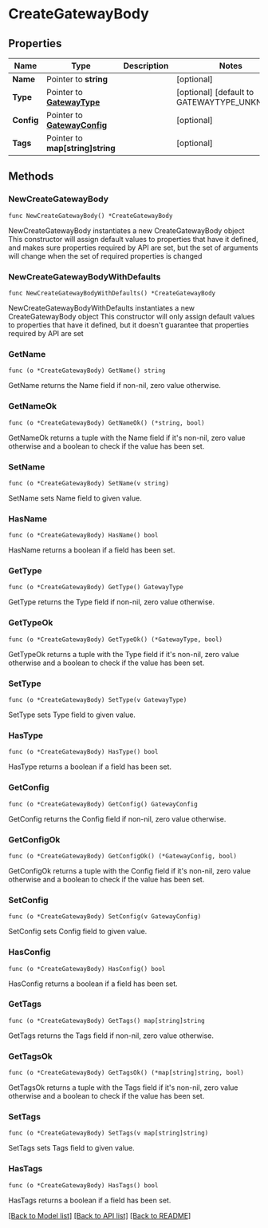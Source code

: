 # CreateGatewayBody

## Properties

Name | Type | Description | Notes
------------ | ------------- | ------------- | -------------
**Name** | Pointer to **string** |  | [optional] 
**Type** | Pointer to [**GatewayType**](GatewayType.md) |  | [optional] [default to GATEWAYTYPE_UNKNOWN]
**Config** | Pointer to [**GatewayConfig**](GatewayConfig.md) |  | [optional] 
**Tags** | Pointer to **map[string]string** |  | [optional] 

## Methods

### NewCreateGatewayBody

`func NewCreateGatewayBody() *CreateGatewayBody`

NewCreateGatewayBody instantiates a new CreateGatewayBody object
This constructor will assign default values to properties that have it defined,
and makes sure properties required by API are set, but the set of arguments
will change when the set of required properties is changed

### NewCreateGatewayBodyWithDefaults

`func NewCreateGatewayBodyWithDefaults() *CreateGatewayBody`

NewCreateGatewayBodyWithDefaults instantiates a new CreateGatewayBody object
This constructor will only assign default values to properties that have it defined,
but it doesn't guarantee that properties required by API are set

### GetName

`func (o *CreateGatewayBody) GetName() string`

GetName returns the Name field if non-nil, zero value otherwise.

### GetNameOk

`func (o *CreateGatewayBody) GetNameOk() (*string, bool)`

GetNameOk returns a tuple with the Name field if it's non-nil, zero value otherwise
and a boolean to check if the value has been set.

### SetName

`func (o *CreateGatewayBody) SetName(v string)`

SetName sets Name field to given value.

### HasName

`func (o *CreateGatewayBody) HasName() bool`

HasName returns a boolean if a field has been set.

### GetType

`func (o *CreateGatewayBody) GetType() GatewayType`

GetType returns the Type field if non-nil, zero value otherwise.

### GetTypeOk

`func (o *CreateGatewayBody) GetTypeOk() (*GatewayType, bool)`

GetTypeOk returns a tuple with the Type field if it's non-nil, zero value otherwise
and a boolean to check if the value has been set.

### SetType

`func (o *CreateGatewayBody) SetType(v GatewayType)`

SetType sets Type field to given value.

### HasType

`func (o *CreateGatewayBody) HasType() bool`

HasType returns a boolean if a field has been set.

### GetConfig

`func (o *CreateGatewayBody) GetConfig() GatewayConfig`

GetConfig returns the Config field if non-nil, zero value otherwise.

### GetConfigOk

`func (o *CreateGatewayBody) GetConfigOk() (*GatewayConfig, bool)`

GetConfigOk returns a tuple with the Config field if it's non-nil, zero value otherwise
and a boolean to check if the value has been set.

### SetConfig

`func (o *CreateGatewayBody) SetConfig(v GatewayConfig)`

SetConfig sets Config field to given value.

### HasConfig

`func (o *CreateGatewayBody) HasConfig() bool`

HasConfig returns a boolean if a field has been set.

### GetTags

`func (o *CreateGatewayBody) GetTags() map[string]string`

GetTags returns the Tags field if non-nil, zero value otherwise.

### GetTagsOk

`func (o *CreateGatewayBody) GetTagsOk() (*map[string]string, bool)`

GetTagsOk returns a tuple with the Tags field if it's non-nil, zero value otherwise
and a boolean to check if the value has been set.

### SetTags

`func (o *CreateGatewayBody) SetTags(v map[string]string)`

SetTags sets Tags field to given value.

### HasTags

`func (o *CreateGatewayBody) HasTags() bool`

HasTags returns a boolean if a field has been set.


[[Back to Model list]](../README.md#documentation-for-models) [[Back to API list]](../README.md#documentation-for-api-endpoints) [[Back to README]](../README.md)


